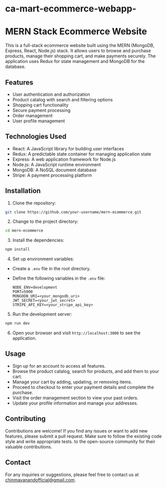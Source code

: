 # ca-mart-ecommerce-webapp-

# MERN Stack Ecommerce Website

This is a full-stack ecommerce website built using the MERN (MongoDB, Express, React, Node.js) stack. It allows users to browse and purchase products, manage their shopping cart, and make payments securely. The application uses Redux for state management and MongoDB for the database.

## Features

- User authentication and authorization
- Product catalog with search and filtering options
- Shopping cart functionality
- Secure payment processing
- Order management
- User profile management

## Technologies Used

- React: A JavaScript library for building user interfaces
- Redux: A predictable state container for managing application state
- Express: A web application framework for Node.js
- Node.js: A JavaScript runtime environment
- MongoDB: A NoSQL document database
- Stripe: A payment processing platform

## Installation

1. Clone the repository:

```bash
git clone https://github.com/your-username/mern-ecommerce.git
```

2. Change to the project directory:

```bash
cd mern-ecommerce
```

3. Install the dependencies:

```bash
npm install
```

4. Set up environment variables:

- Create a `.env` file in the root directory.
- Define the following variables in the `.env` file:

  ```plaintext
  NODE_ENV=development
  PORT=5000
  MONGODB_URI=<your_mongodb_uri>
  JWT_SECRET=<your_jwt_secret>
  STRIPE_API_KEY=<your_stripe_api_key>
  ```

5. Run the development server:

```bash
npm run dev
```

6. Open your browser and visit `http://localhost:3000` to see the application.

## Usage

- Sign up for an account to access all features.
- Browse the product catalog, search for products, and add them to your cart.
- Manage your cart by adding, updating, or removing items.
- Proceed to checkout to enter your payment details and complete the purchase.
- Visit the order management section to view your past orders.
- Update your profile information and manage your addresses.

## Contributing

Contributions are welcome! If you find any issues or want to add new features, please submit a pull request. Make sure to follow the existing code style and write appropriate tests.
to the open-source community for their valuable contributions.

## Contact

For any inquiries or suggestions, please feel free to contact us at [chinmayanandofficial@gmail.com](mailto:your-email@example.com).
